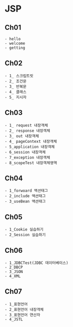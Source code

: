 # JSP

## Ch01
    - hello
    - welcome
    - getting
## Ch02
    - 1_ 스크립트릿
    - 2_ 조건문
    - 3_ 반복문
    - 4_ 클래스
    - 5_ 지시자
    
## Ch03
    - 1_ request 내장객체
    - 2_ response 내장객체
    - 3_ out 내장객체
    - 4_ pageContext 내장객체
    - 5_application 내장객체
    - 6_session 내장객체
    - 7_exception 내장객체
    - 8_scopeTest 내장객체영역
    
## Ch04
    - 1_forwoard 액션태그
    - 2_include 액션태그
    - 3_useBean 액션태그
    
## Ch05
    - 1_Cookie 실습하기
    - 2_Session 실습하기
    
## Ch06
    - 1_JDBCTest(JDBC 데이터베이스)
    - 2_DBCP
    - 3_JSON
    - 4_XML
    
## Ch07
    - 1_표현언어
    - 2_표현언어 내장객체
    - 3_표현언어 연산자
    - 4_JSTL
